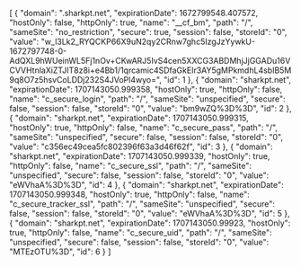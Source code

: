 [
{
    "domain": ".sharkpt.net",
    "expirationDate": 1672799548.407572,
    "hostOnly": false,
    "httpOnly": true,
    "name": "__cf_bm",
    "path": "/",
    "sameSite": "no_restriction",
    "secure": true,
    "session": false,
    "storeId": "0",
    "value": "w_l3Lk2_RYQCKP66X9uN2qy2CRnw7ghc5IzgJzYywkU-1672797748-0-AdQXL9hWUeinWL5Fj1nOv+CKwARJ5IvS4cen5XXCG3ABDMhjJjGGADu16VCVVHtnlaXiZTJIT8z8i+e4Bb1/1qrcamic4SDfaGkEIr3AY5gMPkmdhL4sbIB5M9q8O7z5hsvCoLDDj232S4JVoPl4wyo=",
    "id": 1
},
{
    "domain": "sharkpt.net",
    "expirationDate": 1707143050.999358,
    "hostOnly": true,
    "httpOnly": false,
    "name": "c_secure_login",
    "path": "/",
    "sameSite": "unspecified",
    "secure": false,
    "session": false,
    "storeId": "0",
    "value": "bm9wZQ%3D%3D",
    "id": 2
},
{
    "domain": "sharkpt.net",
    "expirationDate": 1707143050.999315,
    "hostOnly": true,
    "httpOnly": false,
    "name": "c_secure_pass",
    "path": "/",
    "sameSite": "unspecified",
    "secure": false,
    "session": false,
    "storeId": "0",
    "value": "c356ec49cea5fc802396f63a3d46f62f",
    "id": 3
},
{
    "domain": "sharkpt.net",
    "expirationDate": 1707143050.999339,
    "hostOnly": true,
    "httpOnly": false,
    "name": "c_secure_ssl",
    "path": "/",
    "sameSite": "unspecified",
    "secure": false,
    "session": false,
    "storeId": "0",
    "value": "eWVhaA%3D%3D",
    "id": 4
},
{
    "domain": "sharkpt.net",
    "expirationDate": 1707143050.999348,
    "hostOnly": true,
    "httpOnly": false,
    "name": "c_secure_tracker_ssl",
    "path": "/",
    "sameSite": "unspecified",
    "secure": false,
    "session": false,
    "storeId": "0",
    "value": "eWVhaA%3D%3D",
    "id": 5
},
{
    "domain": "sharkpt.net",
    "expirationDate": 1707143050.99923,
    "hostOnly": true,
    "httpOnly": false,
    "name": "c_secure_uid",
    "path": "/",
    "sameSite": "unspecified",
    "secure": false,
    "session": false,
    "storeId": "0",
    "value": "MTEzOTU%3D",
    "id": 6
}
]